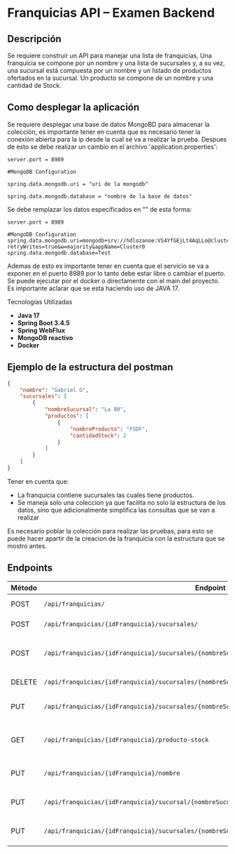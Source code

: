 # Franquicias API – Examen Backend

## Descripción

Se requiere construir un API para manejar una lista de franquicias, Una franquicia se compone por un nombre y una lista de 
sucursales y, a su vez, una sucursal está compuesta por un nombre y un listado de productos ofertados en la sucursal. Un 
producto se compone de un nombre y una cantidad de Stock.  

## Como desplegar la aplicación 

Se requiere desplegar una base de datos MongoBD para almacenar la colección, es importante tener en cuenta que es necesario tener la conexión abierta para la ip desde la cual se va a realizar la prueba. Despues de esto se debe realizar un cambio en el archivo 'application.properties':

```
server.port = 8989

#MongoDB Configuration

spring.data.mongodb.uri = "uri de la mongodb"

spring.data.mongodb.database = "nombre de la base de datos"
```

Se debe remplazar los datos especificados en "" de esta forma:

```
server.port = 8989

#MongoDB Configuration
spring.data.mongodb.uri=mongodb+srv://hdlozanoe:VS4YfGEjLt4AqLLo@cluster0.q6qfjve.mongodb.net/?retryWrites=true&w=majority&appName=Cluster0
spring.data.mongodb.database=Test
```

Ademas de esto es importante tener en cuenta que el servicio se va a exponer en el puerto 8989 por lo tanto debe estar libre o cambiar el puerto.
Se puede ejecutar por el docker o directamente con el main del proyecto. Es importante aclarar que se esta haciendo uso de JAVA 17.

Tecnologías Utilizadas

- **Java 17**
- **Spring Boot 3.4.5**
- **Spring WebFlux**
- **MongoDB reactivo**
- **Docker**

## Ejemplo de la estructura del postman

```json
{
    "nombre": "Gabriel G",
    "sucursales": [
        {
            "nombreSucursal": "La 80",
            "productos": [
                {
                    "nombreProducto": "FSDF",
                    "cantidadStock": 2
                }
            ]
        }
    ]
}
```
Tener en cuenta que:

 - La franquicia contiene sucursales las cuales tiene productos.
 - Se maneja solo una coleccion ya que facilita no solo la estructura de los datos, sino que adicionalmente simplifica las consultas que se van a realizar

Es necesario poblar la colección para realizar las pruebas, para esto se puede hacer apartir de la creacion de la franquicia con la estructura que se mostro antes.


## Endpoints

| Método | Endpoint                  										| Descripción                   	|
|--------|------------------------------------------------------------------------------------------------------|---------------------------------------|
| POST   | `/api/franquicias/`         										| Crear nueva franquicia        	|
| POST   | `/api/franquicias/{idFranquicia}/sucursales/`        						| Agregar una sucursal			|
| POST   | `/api/franquicias/{idFranquicia}/sucursales/{nombreSucursal}/productos/`    				| Agregar un producto a una sucursal 	|
| DELETE | `/api/franquicias/{idFranquicia}/sucursales/{nombreSucursal}/productos/{nombreProducto}`     	| Eliminar un producto		  	|
| PUT    | `/api/franquicias/{idFranquicia}/sucursales/{nombreSucursal}/productos/{nombreProducto}/stock`    	| Actualizar el stock de un producto   	|
| GET    | `/api/franquicias/{idFranquicia}/producto-stock`  							| Obtener el stock mas alto por sucursal|
| PUT    | `/api/franquicias/{idFranquicia}/nombre`    								| Cambiar el nombre de la franquicia    |
| PUT    | `/api/franquicias/{idFranquicia}/sucursal/{nombreSucursal}/nombre`        				| Cambiar el nombre de la sucursal  	|
| PUT    | `/api/franquicias/{idFranquicia}/sucursales/{nombreSucursal}/productos/{nombreProducto}/nombre`    	| Cambiar el nombre del producto     	| 

